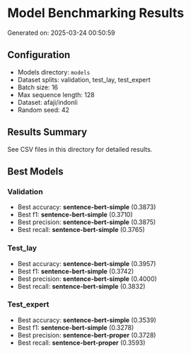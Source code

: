 # Model Benchmarking Results

Generated on: 2025-03-24 00:50:59

## Configuration

- Models directory: `models`
- Dataset splits: validation, test_lay, test_expert
- Batch size: 16
- Max sequence length: 128
- Dataset: afaji/indonli
- Random seed: 42

## Results Summary

See CSV files in this directory for detailed results.

## Best Models

### Validation

- Best accuracy: **sentence-bert-simple** (0.3873)
- Best f1: **sentence-bert-simple** (0.3710)
- Best precision: **sentence-bert-simple** (0.3875)
- Best recall: **sentence-bert-simple** (0.3765)

### Test_lay

- Best accuracy: **sentence-bert-simple** (0.3957)
- Best f1: **sentence-bert-simple** (0.3742)
- Best precision: **sentence-bert-simple** (0.4000)
- Best recall: **sentence-bert-simple** (0.3832)

### Test_expert

- Best accuracy: **sentence-bert-simple** (0.3539)
- Best f1: **sentence-bert-simple** (0.3278)
- Best precision: **sentence-bert-proper** (0.3728)
- Best recall: **sentence-bert-proper** (0.3593)

